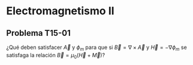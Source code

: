 # Electromagnetismo II
## Problema T15-01

¿Qué deben satisfacer $`\vec{A}`$ y $`\phi_m`$ para que si
$`\vec{B}=\nabla\times\vec{A}`$ y $`\vec{H}=-\nabla\phi_m`$ se satisfaga la
relación $`\vec{B}=\mu_0(\vec{H} + \vec{M})`$?
